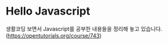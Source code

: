 # Hello Javascript
생활코딩 보면서  Javascript를 공부한 내용들을 정리해 놓고 있습니다.
(https://opentutorials.org/course/743)
